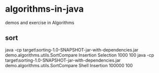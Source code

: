 # algorithms-in-java
demos and exercise in Algorithms

## sort
java -cp target\sorting-1.0-SNAPSHOT-jar-with-dependencies.jar demo.algorithms.utils.SortCompare Insertion Selection 1000 100
java -cp target\sorting-1.0-SNAPSHOT-jar-with-dependencies.jar demo.algorithms.utils.SortCompare Shell Insertion 100000 100